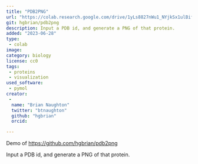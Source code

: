 ```yaml
---
title: "PDB2PNG"
url: "https://colab.research.google.com/drive/1yLs8827nWu1_NYjkSx1ulBif3Xdni50N"
git: hgbrian/pdb2png
description: Input a PDB id, and generate a PNG of that protein.
added: "2023-06-28"
type: 
 - colab
image: 
category: biology
license: cc0
tags: 
 - proteins
 - visualization
used_software:
 - pymol
creator: 
 - 
  name: "Brian Naughton"
  twitter: "btnaughton"
  github: "hgbrian"
  orcid: 

---
```

Demo of https://github.com/hgbrian/pdb2png

Input a PDB id, and generate a PNG of that protein.
